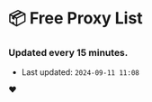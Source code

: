 # :package: Free Proxy List
### Updated every 15 minutes.

- Last updated: `2024-09-11 11:08`

:heart:
